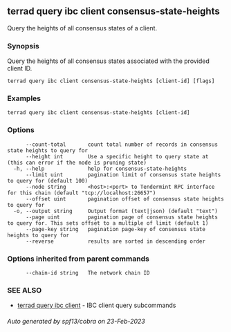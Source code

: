 ## terrad query ibc client consensus-state-heights

Query the heights of all consensus states of a client.

### Synopsis

Query the heights of all consensus states associated with the provided client ID.

```
terrad query ibc client consensus-state-heights [client-id] [flags]
```

### Examples

```
terrad query ibc client consensus-state-heights [client-id]
```

### Options

```
      --count-total       count total number of records in consensus state heights to query for
      --height int        Use a specific height to query state at (this can error if the node is pruning state)
  -h, --help              help for consensus-state-heights
      --limit uint        pagination limit of consensus state heights to query for (default 100)
      --node string       <host>:<port> to Tendermint RPC interface for this chain (default "tcp://localhost:26657")
      --offset uint       pagination offset of consensus state heights to query for
  -o, --output string     Output format (text|json) (default "text")
      --page uint         pagination page of consensus state heights to query for. This sets offset to a multiple of limit (default 1)
      --page-key string   pagination page-key of consensus state heights to query for
      --reverse           results are sorted in descending order
```

### Options inherited from parent commands

```
      --chain-id string   The network chain ID
```

### SEE ALSO

* [terrad query ibc client](terrad_query_ibc_client.md)	 - IBC client query subcommands

###### Auto generated by spf13/cobra on 23-Feb-2023
